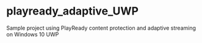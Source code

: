 # playready_adaptive_UWP
Sample project using PlayReady content protection and adaptive streaming on Windows 10 UWP
